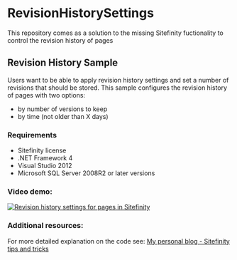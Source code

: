 # RevisionHistorySettings
This repository comes as a solution to the missing Sitefinity fuctionality to control the revision history of pages

## Revision History Sample

Users want to be able to apply revision history settings and set a number of revisions that should be stored.
This sample configures the revision history of pages with two options:

- by number of versions to keep
- by time (not older than X days)

### Requirements

* Sitefinity license
* .NET Framework 4
* Visual Studio 2012
* Microsoft SQL Server 2008R2 or later versions


### Video demo:
 
[![Revision history settings for pages in Sitefinity](http://content.screencast.com/users/Veronica_Mil/folders/Jing/media/c4aac438-3df3-4061-a1d7-0931289d08cf/2015-02-27_1618.png)](http://screencast.com/t/J0fcNJuAsUiL)

### Additional resources:

For more detailed explanation on the code see:
[My personal blog - Sitefinity tips and tricks](http://sitefinitytipsandtricks/revision-history-settings)
